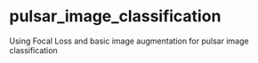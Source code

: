 # pulsar_image_classification
 
 Using Focal Loss and basic image augmentation for pulsar image classification
 
